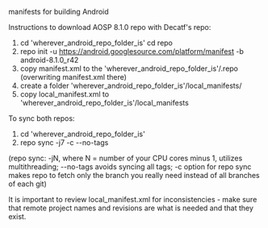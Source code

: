 manifests for building Android 

Instructions to download AOSP 8.1.0 repo with Decatf's repo:

1) cd 'wherever_android_repo_folder_is'
    cd repo
2) repo init -u https://android.googlesource.com/platform/manifest -b android-8.1.0_r42
3) copy manifest.xml to the 'wherever_android_repo_folder_is'/.repo (overwriting manifest.xml there)
4) create a folder 'wherever_android_repo_folder_is'/local_manifests/
5) copy local_manifest.xml to 'wherever_android_repo_folder_is'/local_manifests

To sync both repos:
1) cd 'wherever_android_repo_folder_is'
2) repo sync -j7 -c --no-tags    

(repo sync: -jN, where N = number of your CPU cores minus 1, utilizes multithreading; --no-tags avoids syncing all tags; -c option for repo sync makes repo to fetch only the branch you really need instead of all branches of each git)

It is important to review local_manifest.xml for inconsistencies - make sure that remote project names and revisions are what is needed and that they exist.
